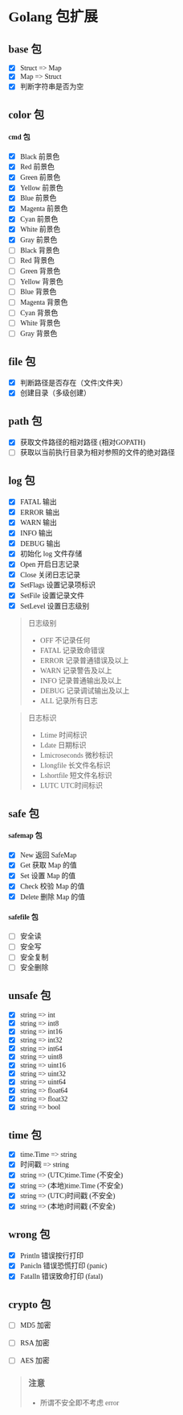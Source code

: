 <style>* {font-family:'微软雅黑';}</style>
# Golang 包扩展
 ## base 包
  - [x] Struct => Map
  - [x] Map => Struct
  - [x] 判断字符串是否为空

 ## color 包
  #### cmd 包
   - [x] Black 前景色
   - [x] Red 前景色
   - [x] Green 前景色
   - [x] Yellow 前景色
   - [x] Blue 前景色
   - [x] Magenta 前景色
   - [x] Cyan 前景色
   - [x] White 前景色
   - [x] Gray 前景色
   - [ ] Black 背景色
   - [ ] Red 背景色
   - [ ] Green 背景色
   - [ ] Yellow 背景色
   - [ ] Blue 背景色
   - [ ] Magenta 背景色
   - [ ] Cyan 背景色
   - [ ] White 背景色
   - [ ] Gray 背景色
 ## file 包
  - [x] 判断路径是否存在（文件|文件夹）
  - [x] 创建目录（多级创建）
 ## path 包
  - [x] 获取文件路径的相对路径 (相对GOPATH)
  - [ ] 获取以当前执行目录为相对参照的文件的绝对路径
 ## log 包
  - [x] FATAL 输出
  - [x] ERROR 输出
  - [x] WARN 输出
  - [x] INFO 输出
  - [x] DEBUG 输出
  - [x] 初始化 log 文件存储
  - [x] Open 开启日志记录
  - [x] Close 关闭日志记录
  - [x] SetFlags 设置记录项标识
  - [x] SetFile 设置记录文件
  - [x] SetLevel 设置日志级别

  > 日志级别
  > - OFF 不记录任何
  > - FATAL 记录致命错误
  > - ERROR 记录普通错误及以上
  > - WARN 记录警告及以上
  > - INFO 记录普通输出及以上
  > - DEBUG 记录调试输出及以上
  > - ALL 记录所有日志

  > 日志标识
  > - Ltime 时间标识
  > - Ldate 日期标识
  > - Lmicroseconds 微秒标识
  > - Llongfile 长文件名标识
  > - Lshortfile 短文件名标识
  > - LUTC UTC时间标识

 ## safe 包
  #### safemap 包
   - [x] New 返回 SafeMap
   - [x] Get 获取 Map 的值
   - [x] Set 设置 Map 的值
   - [x] Check 校验 Map 的值
   - [x] Delete 删除 Map 的值
  #### safefile 包
   - [ ] 安全读
   - [ ] 安全写
   - [ ] 安全复制
   - [ ] 安全删除
 ## unsafe 包
  - [x] string => int
  - [x] string => int8
  - [x] string => int16
  - [x] string => int32
  - [x] string => int64
  - [x] string => uint8
  - [x] string => uint16
  - [x] string => uint32
  - [x] string => uint64
  - [x] string => float64
  - [x] string => float32
  - [x] string => bool
 
 ## time 包
  - [x] time.Time => string
  - [x] 时间戳 => string
  - [x] string => (UTC)time.Time (不安全)
  - [x] string => (本地)time.Time (不安全)
  - [x] string => (UTC)时间戳 (不安全)
  - [x] string => (本地)时间戳 (不安全)
 
 ## wrong 包
  - [x] Println 错误按行打印
  - [x] Panicln 错误恐慌打印 (panic)
  - [x] Fatalln 错误致命打印 (fatal)

 ## crypto 包
  - [ ] MD5 加密
  - [ ] RSA 加密
  - [ ] AES 加密


> ### 注意
> * 所谓不安全即不考虑 error



